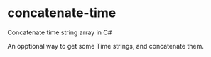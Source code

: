# concatenate-time
Concatenate time string array in C#

An opptional way to get some Time strings, and concatenate them.
